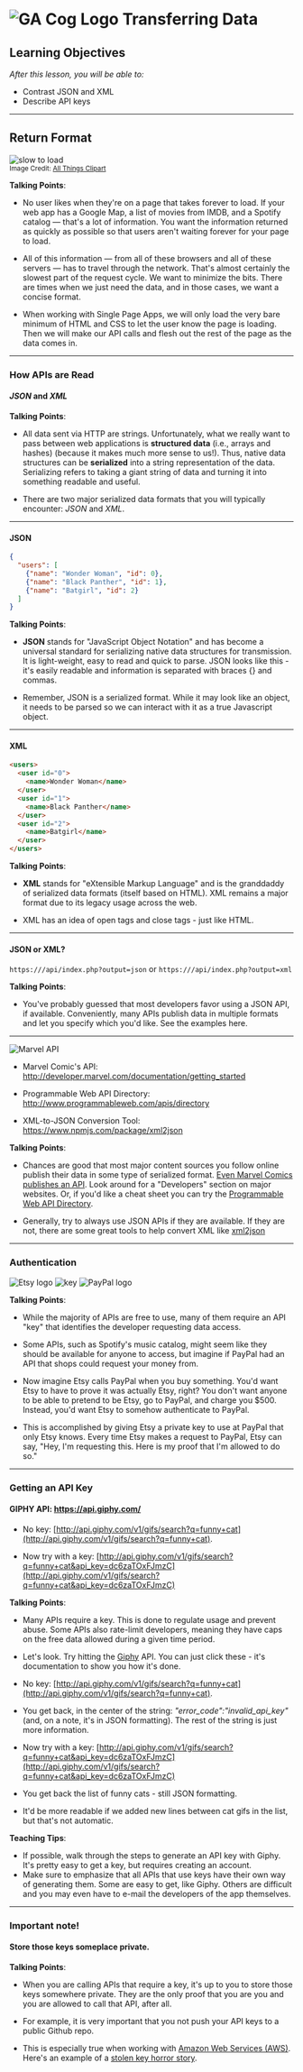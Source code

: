 # ![GA Cog Logo](https://ga-dash.s3.amazonaws.com/production/assets/logo-9f88ae6c9c3871690e33280fcf557f33.png) Transferring Data

## Learning Objectives

*After this lesson, you will be able to:*

- Contrast JSON and XML
- Describe API keys

---

## Return Format

![slow to load](./assets/waiting.jpg)<br>
<sup>Image Credit: [All Things Clipart](http://www.allthingsclipart.com/09/waiting.clipart.htm)<sup>

<aside class="notes">

**Talking Points**:

- No user likes when they're on a page that takes forever to load. If your web app has a Google Map, a list of movies from IMDB, and a Spotify catalog — that's a lot of information. You want the information returned as quickly as possible so that users aren't waiting forever for your page to load.

- All of this information — from all of these browsers and all of these servers — has to travel through the network. That's almost certainly the slowest part of the request cycle. We want to minimize the bits. There are times when we just need the data, and in those cases, we want a concise format.

- When working with Single Page Apps, we will only load the very bare minimum of HTML and CSS to let the user know the page is loading.  Then we will make our API calls and flesh out the rest of the page as the data comes in.

</aside>

---

### How APIs are Read

#### _JSON_ and _XML_

<aside class="notes">

**Talking Points**:

- All data sent via HTTP are strings. Unfortunately, what we really want to pass between web applications is **structured data** (i.e., arrays and hashes) (because it makes much more sense to us!). Thus, native data structures can be **serialized** into a string representation of the data. Serializing refers to taking a giant string of data and turning it into something readable and useful.

- There are two major serialized data formats that you will typically encounter: _JSON_ and _XML_.

</aside>

---

#### JSON

```json
{
  "users": [
    {"name": "Wonder Woman", "id": 0},
    {"name": "Black Panther", "id": 1},
    {"name": "Batgirl", "id": 2}
  ]
}
```

<aside class="notes">

**Talking Points**:

- **JSON** stands for "JavaScript Object Notation" and has become a universal standard for serializing native data structures for transmission. It is light-weight, easy to read and quick to parse. JSON looks like this - it's easily readable and information is separated with braces {} and commas.

- Remember, JSON is a serialized format. While it may look like an object, it needs to be parsed so we can interact with it as a true Javascript object.

</aside>

---

#### XML

```html
<users>
  <user id="0">
    <name>Wonder Woman</name>
  </user>
  <user id="1">
    <name>Black Panther</name>
  </user>
  <user id="2">
    <name>Batgirl</name>
  </user>
</users>
```

<aside class="notes">

**Talking Points**:

- **XML** stands for "eXtensible Markup Language" and is the granddaddy of serialized data formats (itself based on HTML). XML remains a major format due to its legacy usage across the web.

- XML has an idea of open tags and close tags - just like HTML.

</aside>

---

#### JSON or XML?

`https:///api/index.php?output=json` or
`https:///api/index.php?output=xml`

<aside class="notes">

**Talking Points**:

- You've probably guessed that most developers favor using a JSON API, if available. Conveniently, many APIs publish data in multiple formats and let you specify which you'd like. See the examples here.

</aside>

---

![Marvel API](./assets/marvel-api.png)



- Marvel Comic's API: http://developer.marvel.com/documentation/getting_started

- Programmable Web API Directory: http://www.programmableweb.com/apis/directory

- XML-to-JSON Conversion Tool: https://www.npmjs.com/package/xml2json

<aside class="notes">

**Talking Points**:

- Chances are good that most major content sources you follow online publish their data in some type of serialized format. [Even Marvel Comics publishes an API](http://developer.marvel.com/documentation/getting_started). Look around for a "Developers" section on major websites. Or, if you'd like a cheat sheet you can try the [Programmable Web API Directory](http://www.programmableweb.com/apis/directory).

- Generally, try to always use JSON APIs if they are available.  If they are not, there are some great tools to help convert XML like [xml2json](https://www.npmjs.com/package/xml2json)

</aside>

---

### Authentication

![Etsy logo](./assets/etsy-logo.jpeg)      ![key](./assets/key.png)      ![PayPal logo](./assets/paypal-logo.png)

<aside class="notes">

**Talking Points**:

- While the majority of APIs are free to use, many of them require an API "key" that identifies the developer requesting data access.

- Some APIs, such as Spotify's music catalog, might seem like they should be available for anyone to access, but imagine if PayPal had an API that shops could request your money from.

- Now imagine Etsy calls PayPal when you buy something. You'd want Etsy to have to prove it was actually Etsy, right? You don't want anyone to be able to pretend to be Etsy, go to PayPal, and charge you $500. Instead, you'd want Etsy to somehow authenticate to PayPal.

- This is accomplished by giving Etsy a private key to use at PayPal that only Etsy knows. Every time Etsy makes a request to PayPal, Etsy can say, "Hey, I'm requesting this. Here is my proof that I'm allowed to do so."

</aside>

---

### Getting an API Key


#### GIPHY API: https://api.giphy.com/

* No key: [http://api.giphy.com/v1/gifs/search?q=funny+cat](http://api.giphy.com/v1/gifs/search?q=funny+cat).

* Now try with a key: [http://api.giphy.com/v1/gifs/search?q=funny+cat&api_key=dc6zaTOxFJmzC](http://api.giphy.com/v1/gifs/search?q=funny+cat&api_key=dc6zaTOxFJmzC)


<aside class="notes">

**Talking Points**:

- Many APIs require a key. This is done to regulate usage and prevent abuse. Some APIs also rate-limit developers, meaning they have caps on the free data allowed during a given time period.

- Let's look. Try hitting the [Giphy](https://api.giphy.com/) API. You can just click these - it's documentation to show you how it's done.

- No key: [http://api.giphy.com/v1/gifs/search?q=funny+cat](http://api.giphy.com/v1/gifs/search?q=funny+cat).

- You get back, in the center of the string: *"error_code":"invalid_api_key"* (and, on a note, it's in JSON formatting). The rest of the string is just more information.

- Now try with a key: [http://api.giphy.com/v1/gifs/search?q=funny+cat&api_key=dc6zaTOxFJmzC](http://api.giphy.com/v1/gifs/search?q=funny+cat&api_key=dc6zaTOxFJmzC)

- You get back the list of funny cats - still JSON formatting.

- It'd be more readable if we added new lines between cat gifs in the list, but that's not automatic.

**Teaching Tips**:

- If possible, walk through the steps to generate an API key with Giphy.  It's pretty easy to get a key, but requires creating an account.
- Make sure to emphasize that all APIs that use keys have their own way of generating them. Some are easy to get, like Giphy. Others are difficult and you may even have to e-mail the developers of the app themselves.

</aside>

---

### Important note!

#### Store those keys someplace private.

<aside class="notes">

**Talking Points**:

- When you are calling APIs that require a key, it's up to you to store those keys somewhere private. They are the only proof that you are you and you are allowed to call that API, after all.

- For example, it is very important that you not push your API keys to a public Github repo.

- This is especially true when working with [Amazon Web Services (AWS)](https://aws.amazon.com/). Here's an example of a [stolen key horror story](https://wptavern.com/ryan-hellyers-aws-nightmare-leaked-access-keys-result-in-a-6000-bill-overnight).

</aside>



